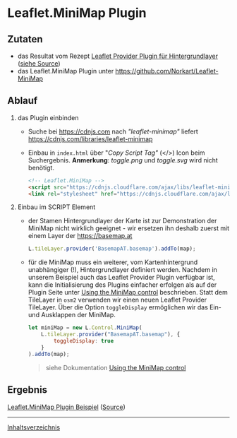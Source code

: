 # Leaflet.MiniMap Plugin

## Zutaten

- das Resultat vom Rezept [Leaflet Provider Plugin für Hintergrundlayer](https://webmapping.github.io/cookbook/plugin_leaflet_provider) ([siehe Source](https://github.com/webmapping/cookbook/blob/main/examples/plugin_leaflet_provider.html))
- das Leaflet.MiniMap Plugin unter <https://github.com/Norkart/Leaflet-MiniMap>

## Ablauf

1. das Plugin einbinden

    - Suche bei <https://cdnjs.com> nach *"leaflet-minimap"* liefert <https://cdnjs.com/libraries/leaflet-minimap>

    - Einbau in `index.html` über "*Copy Script Tag"* (\</>) Icon beim Suchergebnis. **Anmerkung**: *toggle.png* und *toggle.svg* wird nicht benötigt.

        ```html
        <!-- Leaflet.MiniMap -->
        <script src="https://cdnjs.cloudflare.com/ajax/libs/leaflet-minimap/3.6.1/Control.MiniMap.min.js" integrity="sha512-WL3nAJlWFKoDShduxQRyY3wkBnQsINXdIfWIW48ZaPgYz1wYNnxIwFMMgigzSgjNBC2WWZ8Y8/sSyUU6abuF0g==" crossorigin="anonymous" referrerpolicy="no-referrer"></script>
        <link rel="stylesheet" href="https://cdnjs.cloudflare.com/ajax/libs/leaflet-minimap/3.6.1/Control.MiniMap.min.css" integrity="sha512-qm+jY0iQ4Xf5RL79UB75REDLYD0jtvxxVZp2RVIW8sm8RNiHdeN43oksqUPrBIshJtQcVPrAL08ML2Db8fFZiA==" crossorigin="anonymous" referrerpolicy="no-referrer" />
        ```

2. Einbau im SCRIPT Element

    - der Stamen Hintergrundlayer der Karte ist zur Demonstration der MiniMap nicht wirklich geeignet - wir ersetzen ihn deshalb zuerst mit einem Layer der <https://basemap.at>

        ```javascript
        L.tileLayer.provider('BasemapAT.basemap').addTo(map);
        ```

    - für die MiniMap muss ein weiterer, vom Kartenhintergrund unabhängiger (!), Hintergrundlayer definiert werden. Nachdem in unserem Beispiel auch das Leaflet Provider Plugin verfügbar ist, kann die Initialisierung des Plugins einfacher erfolgen als auf der Plugin Seite unter [Using the MiniMap control](https://github.com/Norkart/Leaflet-MiniMap#using-the-minimap-control) beschrieben. Statt dem TileLayer in `osm2` verwenden wir einen neuen Leaflet Provider TileLayer. Über die Option `toggleDisplay` ermöglichen wir das Ein- und Ausklappen der MiniMap.

        ```javascript
        let miniMap = new L.Control.MiniMap(
            L.tileLayer.provider("BasemapAT.basemap"), {
                toggleDisplay: true
            }
        ).addTo(map);
        ```

        > siehe Dokumentation [Using the MiniMap control](https://github.com/Norkart/Leaflet-MiniMap#using-the-minimap-control)

## Ergebnis

[Leaflet.MiniMap Plugin Beispiel](https://webmapping.github.io/cookbook/examples/plugin_leaflet_minimap.html) ([Source](https://github.com/webmapping/cookbook/blob/main/examples/plugin_leaflet_minimap.html))

___
[Inhaltsverzeichnis](https://webmapping.github.io/cookbook/index)
